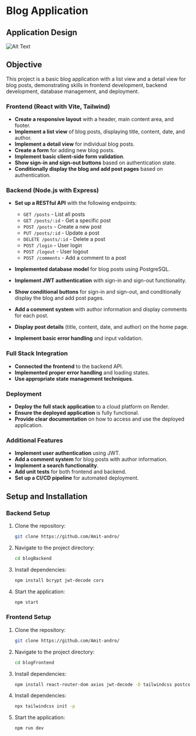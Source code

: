 # Blog Application

## Application Design
![Alt Text]([https://github.com/amitjaiiswal/blog-website/blob/2362daea0f6c740aa3898209408783e8af8ec5c6/Home%20Page.png])

## Objective
This project is a basic blog application with a list view and a detail view for blog posts, demonstrating skills in frontend development, backend development, database management, and deployment.

### Frontend (React with Vite, Tailwind)
- **Create a responsive layout** with a header, main content area, and footer.
- **Implement a list view** of blog posts, displaying title, content, date, and author.
- **Implement a detail view** for individual blog posts.
- **Create a form** for adding new blog posts.
- **Implement basic client-side form validation**.
- **Show sign-in and sign-out buttons** based on authentication state.
- **Conditionally display the blog and add post pages** based on authentication.
  
### Backend (Node.js with Express)
- **Set up a RESTful API** with the following endpoints:
  - `GET /posts` - List all posts
  - `GET /posts/:id` - Get a specific post
  - `POST /posts` - Create a new post
  - `PUT /posts/:id` - Update a post
  - `DELETE /posts/:id` - Delete a post
  - `POST /login` - User login
  - `POST /logout` - User logout
  - `POST /comments` - Add a comment to a post
    
- **Implemented database model** for blog posts using PostgreSQL.
- **Implement JWT authentication** with sign-in and sign-out functionality.
- **Show conditional buttons** for sign-in and sign-out, and conditionally display the blog and add post pages.
- **Add a comment system** with author information and display comments for each post.
- **Display post details** (title, content, date, and author) on the home page.
- **Implement basic error handling** and input validation.

### Full Stack Integration
- **Connected the frontend** to the backend API.
- **Implemented proper error handling** and loading states.
- **Use appropriate state management techniques**.

### Deployment
- **Deploy the full stack application** to a cloud platform on Render.
- **Ensure the deployed application** is fully functional.
- **Provide clear documentation** on how to access and use the deployed application.

### Additional Features
- **Implement user authentication** using JWT.
- **Add a comment system** for blog posts with author information.
- **Implement a search functionality**.
- **Add unit tests** for both frontend and backend.
- **Set up a CI/CD pipeline** for automated deployment.

## Setup and Installation

### Backend Setup
1. Clone the repository:
    ```sh
    git clone https://github.com/Amit-andro/
    ```
2. Navigate to the project directory:
    ```sh
    cd blogBackend
    ```
3. Install dependencies:
    ```sh
    npm install bcrypt jwt-decode cors
    ```
4. Start the application:
    ```sh
    npm start
    ```
### Frontend Setup
1. Clone the repository:
    ```sh
    git clone https://github.com/Amit-andro/
    ```
2. Navigate to the project directory:
    ```sh
    cd blogFrontend
    ```
3. Install dependencies:
    ```sh
    npm install react-router-dom axios jwt-decode -D tailwindcss postcss autoprefixer 
    ```
4. Install dependencies:
    ```sh
    npx tailwindcss init -p
    ```
5. Start the application:
    ```sh
    npm run dev
    ```
